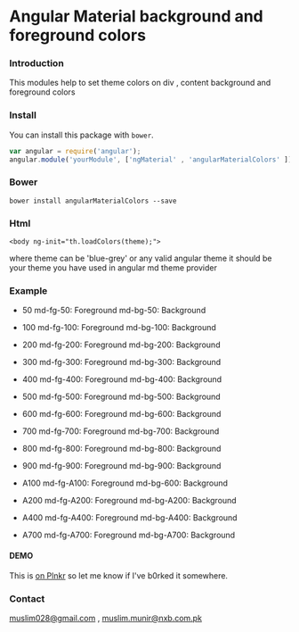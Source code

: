 # Angular Material background and foreground colors
### Introduction
This modules help to set theme colors on div , content background and foreground colors 

### Install

You can install this package  with `bower`.

```js
var angular = require('angular');
angular.module('yourModule', ['ngMaterial' , 'angularMaterialColors' ]);
```

### Bower

```shell
bower install angularMaterialColors --save

```
### Html 

```shell
<body ng-init="th.loadColors(theme);">
```
where theme can be 'blue-grey' or any valid angular theme it should be your theme you have used in angular md theme provider

### Example 

<div class="md-fg-50"></div>

<div class="md-bg-50"></div>

* 50    md-fg-50:    Foreground     md-bg-50:  Background

* 100    md-fg-100:    Foreground     md-bg-100:  Background

* 200    md-fg-200:    Foreground     md-bg-200:  Background    

* 300    md-fg-300:    Foreground     md-bg-300:  Background

* 400    md-fg-400:    Foreground     md-bg-400:  Background

* 500    md-fg-500:    Foreground     md-bg-500:  Background

* 600    md-fg-600:    Foreground     md-bg-600:  Background

* 700    md-fg-700:    Foreground     md-bg-700:  Background

* 800    md-fg-800:    Foreground     md-bg-800:  Background
 
* 900    md-fg-900:    Foreground     md-bg-900:  Background
 
* A100    md-fg-A100:    Foreground     md-bg-600:  Background

* A200    md-fg-A200:    Foreground     md-bg-A200:  Background

* A400    md-fg-A400:    Foreground     md-bg-A400:  Background

* A700    md-fg-A700:    Foreground     md-bg-A700:  Background



#### DEMO 
This is [on Plnkr](http://plnkr.co/edit/SHkXcAQDNPHWloBnVxrw?p=preview) so let me know if I've b0rked it somewhere.
### Contact 
muslim028@gmail.com , muslim.munir@nxb.com.pk